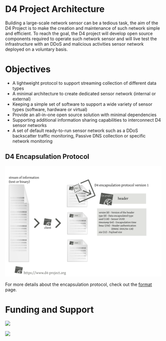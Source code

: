 # D4 Project Architecture

Building a large-scale network sensor can be a tedious task, the aim of the D4 Project is to make the creation and maintenance of such network simple and efficient. To reach the goal, the D4 project will develop open source components required to operate such network sensor and will live test the infrastructure with an DDoS and malicious activities sensor network deployed on a voluntary basis.

# Objectives

- A lightweight protocol to support streaming collection of different data types
- A minimal architecture to create dedicated sensor network (internal or external)
- Keeping a simple set of software to support a wide variety of sensor types (software, hardware or virtual)
- Provide an all-in-one open source solution with minimal dependencies
- Supporting additional information sharing capabilities to interconnect D4 sensor networks
- A set of default ready-to-run sensor network such as a DDoS backscatter traffic monitoring, Passive DNS collection or specific network monitoring

## D4 Encapsulation Protocol

![Overview of the D4 encapsulation protocol](https://raw.githubusercontent.com/D4-project/architecture/master/docs/diagram/d4-protocol-encapsulation.png)

For more details about the encapsulation protocol, check out the [format](./format/) page.

# Funding and Support

![](https://www.d4-project.org/assets/images/cef.png)

![](https://www.d4-project.org/assets/images/circl.png)

